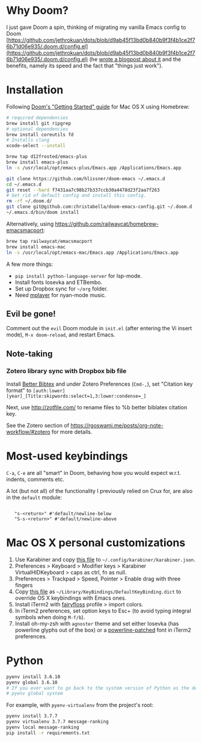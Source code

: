 # Why Doom?
I just gave Doom a spin, thinking of migrating my vanilla Emacs config to Doom [https://github.com/jethrokuan/dots/blob/d9ab45f13bd0b840b9f3f4b1ce2f76b71d06e935/.doom.d/config.el](https://github.com/jethrokuan/dots/blob/d9ab45f13bd0b840b9f3f4b1ce2f76b71d06e935/.doom.d/config.el) (he [wrote a blogpost about it](https://blog.jethro.dev/posts/migrating_to_doom_emacs/) and the benefits, namely its speed and the fact that "things just work").

# Installation
Following [Doom's "Getting Started" guide](https://github.com/hlissner/doom-emacs/blob/develop/docs/getting_started.org) for Mac OS X using Homebrew:

``` sh
# required dependencies
brew install git ripgrep
# optional dependencies
brew install coreutils fd
# Installs clang
xcode-select --install

brew tap d12frosted/emacs-plus
brew install emacs-plus
ln -s /usr/local/opt/emacs-plus/Emacs.app /Applications/Emacs.app

git clone https://github.com/hlissner/doom-emacs ~/.emacs.d
cd ~/.emacs.d
git reset --hard f7431aa7c98b27b337ccb30a4478d23f2aa7f263
# Get rid of default config and install this config.
rm -rf ~/.doom.d/
git clone git@github.com:christabella/doom-emacs-config.git ~/.doom.d
~/.emacs.d/bin/doom install

```

Alternatively, using https://github.com/railwaycat/homebrew-emacsmacport:
``` sh
brew tap railwaycat/emacsmacport
brew install emacs-mac
ln -s /usr/local/opt/emacs-mac/Emacs.app /Applications/Emacs.app
```

A few more things:
- `pip install python-language-server` for lsp-mode.
- Install fonts Iosevka and ETBembo.
- Set up Dropbox sync for `~/org` folder.
- Need [mplayer](https://mplayerosx.ch/) for nyan-mode music.

## Evil be gone!
Comment out the `evil` Doom module in `init.el` (after entering the Vi insert mode), `M-x doom-reload`, and restart Emacs.

## Note-taking
### Zotero library sync with Dropbox bib file
Install [Better Bibtex](https://retorque.re/zotero-better-bibtex/) and under Zotero Preferences (`Cmd-,`), set "Citation key format" to `[auth:lower][year]_[Title:skipwords:select=1,3:lower:condense=_]`

Next, use http://zotfile.com/ to rename files to %b better biblatex citation key.

See the Zotero section of https://rgoswami.me/posts/org-note-workflow/#zotero for more details.

# Most-used keybindings
`C-a`, `C-e` are all "smart" in Doom, behaving how you would expect w.r.t. indents, comments etc.

A lot (but not all) of the functionality I previously relied on Crux for, are also in the `default` module:
``` emacs-lisp

   "s-<return>" #'default/newline-below
   "S-s-<return>" #'default/newline-above

```

# Mac OS X personal customizations
1. Use Karabiner and copy [this file]() to `~/.config/karabiner/karabiner.json`.
2. Preferences > Keyboard > Modifier keys > Karabiner VirtualHIDKeyboard > caps as ctrl, fn as null. 
3. Preferences > Trackpad > Speed, Pointer > Enable drag with three fingers
4. Copy [this file](https://gist.github.com/christabella/e53ab79d02ca9e169cbc473da32b1470) as `~/Library/KeyBindings/DefaultKeyBinding.dict` to override OS X keybindings with Emacs ones. 
5. Install iTerm2 with [fairyfloss](https://github.com/aquartier/fairyfloss/blob/master/fairyfloss.itermcolors) profile > import colors.
6. In iTerm2 preferences, set option keys to Esc+ (to avoid typing integral symbols when doing `M-f/b`). 
7. Install oh-my-zsh with `agnoster` theme and set either Iosevka (has powerline glyphs out of the box) or a [powerline-patched](https://github.com/powerline/fonts) font in iTerm2 preferences. 

# Python
``` sh
pyenv install 3.6.10
pyenv global 3.6.10
# If you ever want to go back to the system version of Python as the default, you can run this:
# pyenv global system
```

 For example, with `pyenv-virtualenv` from the project's root:

``` sh
pyenv install 3.7.7
pyenv virtualenv 3.7.7 message-ranking
pyenv local message-ranking
pip install -r requirements.txt
```

